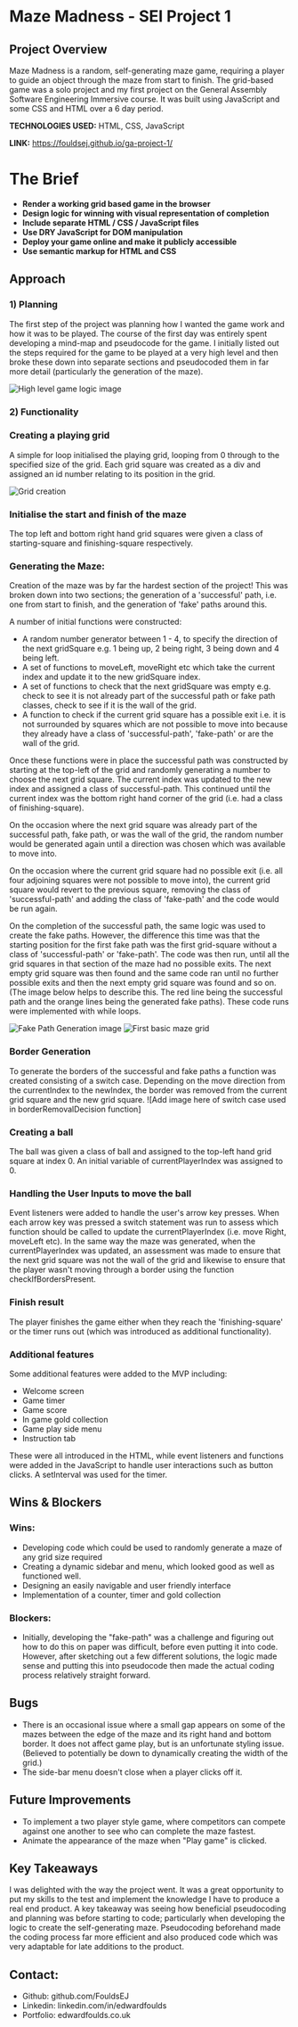 # Maze Madness - SEI Project 1

## Project Overview

Maze Madness is a random, self-generating maze game, requiring a player to guide an object through the maze from start to finish. The grid-based game was a solo project and my first project on the General Assembly Software Engineering Immersive course. It was built using JavaScript and some CSS and HTML over a 6 day period.

**TECHNOLOGIES USED:** HTML, CSS, JavaScript

**LINK:** https://fouldsej.github.io/ga-project-1/

# The Brief

- **Render a working grid based game in the browser**
- **Design logic for winning with visual representation of completion**
- **Include separate HTML / CSS / JavaScript files**
- **Use DRY JavaScript for DOM manipulation**
- **Deploy your game online and make it publicly accessible**
- **Use semantic markup for HTML and CSS**

## Approach

### **1) Planning**

The first step of the project was planning how I wanted the game work and how it was to be played. The course of the first day was entirely spent developing a mind-map and pseudocode for the game. I initially listed out the steps required for the game to be played at a very high level and then broke these down into separate sections and pseudocoded them in far more detail (particularly the generation of the maze).

![High level game logic image](images/readme-image/high-level-game-play.png)

### **2) Functionality**

### Creating a playing grid

A simple for loop initialised the playing grid, looping from 0 through to the specified size of the grid. Each grid square was created as a div and assigned an id number relating to its position in the grid.

![Grid creation](images/readme-image/grid-creation.png)

### Initialise the start and finish of the maze

The top left and bottom right hand grid squares were given a class of starting-square and finishing-square respectively.

### Generating the Maze:

Creation of the maze was by far the hardest section of the project! This was broken down into two sections; the generation of a 'successful' path, i.e. one from start to finish, and the generation of 'fake' paths around this.

A number of initial functions were constructed:

- A random number generator between 1 - 4, to specify the direction of the next gridSquare e.g. 1 being up, 2 being right, 3 being down and 4 being left.
- A set of functions to moveLeft, moveRight etc which take the current index and update it to the new gridSquare index.
- A set of functions to check that the next gridSquare was empty e.g. check to see it is not already part of the successful path or fake path classes, check to see if it is the wall of the grid.
- A function to check if the current grid square has a possible exit i.e. it is not surrounded by squares which are not possible to move into because they already have a class of 'successful-path', 'fake-path' or are the wall of the grid.

Once these functions were in place the successful path was constructed by starting at the top-left of the grid and randomly generating a number to choose the next grid square. The current index was updated to the new index and assigned a class of successful-path. This continued until the current index was the bottom right hand corner of the grid (i.e. had a class of finishing-square).

On the occasion where the next grid square was already part of the successful path, fake path, or was the wall of the grid, the random number would be generated again until a direction was chosen which was available to move into.

On the occasion where the current grid square had no possible exit (i.e. all four adjoining squares were not possible to move into), the current grid square would revert to the previous square, removing the class of 'successful-path' and adding the class of 'fake-path' and the code would be run again.

On the completion of the successful path, the same logic was used to create the fake paths. However, the difference this time was that the starting position for the first fake path was the first grid-square without a class of 'successful-path' or 'fake-path'. The code was then run, until all the grid squares in that section of the maze had no possible exits. The next empty grid square was then found and the same code ran until no further possible exits and then the next empty grid square was found and so on. (The image below helps to describe this. The red line being the successful path and the orange lines being the generated fake paths). These code runs were implemented with while loops.

![Fake Path Generation image](images/readme-image/fake-path-generation.png)
![First basic maze grid](images/readme-image/initial-maze-logic.png)

### Border Generation

To generate the borders of the successful and fake paths a function was created consisting of a switch case. Depending on the move direction from the currentIndex to the newIndex, the border was removed from the current grid square and the new grid square.
![Add image here of switch case used in borderRemovalDecision function]

### Creating a ball

The ball was given a class of ball and assigned to the top-left hand grid square at index 0. An initial variable of currentPlayerIndex was assigned to 0.

### Handling the User Inputs to move the ball

Event listeners were added to handle the user's arrow key presses. When each arrow key was pressed a switch statement was run to assess which function should be called to update the currentPlayerIndex (i.e. move Right, moveLeft etc). In the same way the maze was generated, when the currentPlayerIndex was updated, an assessment was made to ensure that the next grid square was not the wall of the grid and likewise to ensure that the player wasn't moving through a border using the function checkIfBordersPresent.

### Finish result

The player finishes the game either when they reach the 'finishing-square' or the timer runs out (which was introduced as additional functionality).

### Additional features

Some additional features were added to the MVP including:

- Welcome screen
- Game timer
- Game score
- In game gold collection
- Game play side menu
- Instruction tab

These were all introduced in the HTML, while event listeners and functions were added in the JavaScript to handle user interactions such as button clicks. A setInterval was used for the timer.

## Wins & Blockers

### **Wins:**

- Developing code which could be used to randomly generate a maze of any grid size required
- Creating a dynamic sidebar and menu, which looked good as well as functioned well.
- Designing an easily navigable and user friendly interface
- Implementation of a counter, timer and gold collection

### **Blockers:**

- Initially, developing the "fake-path" was a challenge and figuring out how to do this on paper was difficult, before even putting it into code. However, after sketching out a few different solutions, the logic made sense and putting this into pseudocode then made the actual coding process relatively straight forward.

## Bugs

- There is an occasional issue where a small gap appears on some of the mazes between the edge of the maze and its right hand and bottom border. It does not affect game play, but is an unfortunate styling issue. (Believed to potentially be down to dynamically creating the width of the grid.)
- The side-bar menu doesn't close when a player clicks off it.

## Future Improvements

- To implement a two player style game, where competitors can compete against one another to see who can complete the maze fastest.
- Animate the appearance of the maze when "Play game" is clicked.

## Key Takeaways

I was delighted with the way the project went. It was a great opportunity to put my skills to the test and implement the knowledge I have to produce a real end product. A key takeaway was seeing how beneficial pseudocoding and planning was before starting to code; particularly when developing the logic to create the self-generating maze. Pseudocoding beforehand made the coding process far more efficient and also produced code which was very adaptable for late additions to the product.

## Contact:

- Github: github.com/FouldsEJ
- Linkedin: linkedin.com/in/edwardfoulds
- Portfolio: edwardfoulds.co.uk
